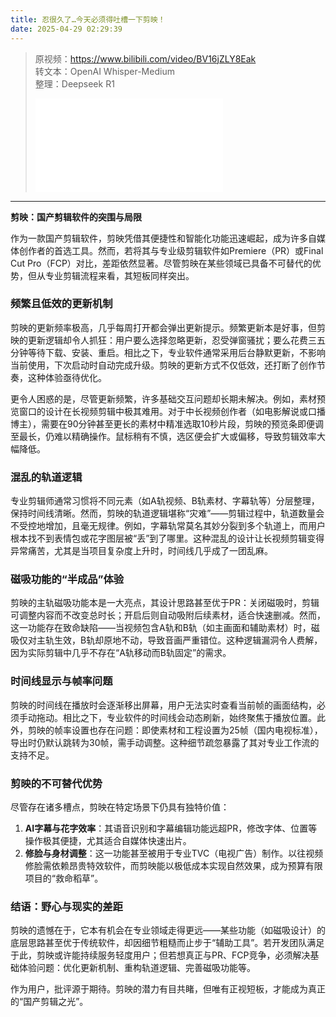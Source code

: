```yaml
---
title: 忍很久了…今天必须得吐槽一下剪映！
date: 2025-04-29 02:29:39
---
```


> 原视频：https://www.bilibili.com/video/BV16jZLY8Eak<br>转文本：OpenAI Whisper-Medium<br>整理：Deepseek R1
>
> <iframe src="//player.bilibili.com/player.html?bvid=BV16jZLY8Eak&autoplay=0" scrolling="no" border="0" frameborder="no" framespacing="0" allowfullscreen="true"></iframe>

---

**剪映：国产剪辑软件的突围与局限**  

作为一款国产剪辑软件，剪映凭借其便捷性和智能化功能迅速崛起，成为许多自媒体创作者的首选工具。然而，若将其与专业级剪辑软件如Premiere（PR）或Final Cut Pro（FCP）对比，差距依然显著。尽管剪映在某些领域已具备不可替代的优势，但从专业剪辑流程来看，其短板同样突出。  

### **频繁且低效的更新机制**  
剪映的更新频率极高，几乎每周打开都会弹出更新提示。频繁更新本是好事，但剪映的更新逻辑却令人抓狂：用户要么选择忽略更新，忍受弹窗骚扰；要么花费三五分钟等待下载、安装、重启。相比之下，专业软件通常采用后台静默更新，不影响当前使用，下次启动时自动完成升级。剪映的更新方式不仅低效，还打断了创作节奏，这种体验亟待优化。  

更令人困惑的是，尽管更新频繁，许多基础交互问题却长期未解决。例如，素材预览窗口的设计在长视频剪辑中极其难用。对于中长视频创作者（如电影解说或口播博主），需要在90分钟甚至更长的素材中精准选取10秒片段，剪映的预览条即便调至最长，仍难以精确操作。鼠标稍有不慎，选区便会扩大或偏移，导致剪辑效率大幅降低。  

### **混乱的轨道逻辑**  
专业剪辑师通常习惯将不同元素（如A轨视频、B轨素材、字幕轨等）分层整理，保持时间线清晰。然而，剪映的轨道逻辑堪称“灾难”——剪辑过程中，轨道数量会不受控地增加，且毫无规律。例如，字幕轨常莫名其妙分裂到多个轨道上，而用户根本找不到表情包或花字图层被“丢”到了哪里。这种混乱的设计让长视频剪辑变得异常痛苦，尤其是当项目复杂度上升时，时间线几乎成了一团乱麻。  

### **磁吸功能的“半成品”体验**  
剪映的主轨磁吸功能本是一大亮点，其设计思路甚至优于PR：关闭磁吸时，剪辑可调整内容而不改变总时长；开启后则自动吸附后续素材，适合快速删减。然而，这一功能存在致命缺陷——当视频包含A轨和B轨（如主画面和辅助素材）时，磁吸仅对主轨生效，B轨却原地不动，导致音画严重错位。这种逻辑漏洞令人费解，因为实际剪辑中几乎不存在“A轨移动而B轨固定”的需求。  

### **时间线显示与帧率问题**  
剪映的时间线在播放时会逐渐移出屏幕，用户无法实时查看当前帧的画面结构，必须手动拖动。相比之下，专业软件的时间线会动态刷新，始终聚焦于播放位置。此外，剪映的帧率设置也存在问题：即使素材和工程设置为25帧（国内电视标准），导出时仍默认跳转为30帧，需手动调整。这种细节疏忽暴露了其对专业工作流的支持不足。  

### **剪映的不可替代优势**  
尽管存在诸多槽点，剪映在特定场景下仍具有独特价值：  
1. **AI字幕与花字效率**：其语音识别和字幕编辑功能远超PR，修改字体、位置等操作极其便捷，尤其适合自媒体快速出片。  
2. **修脸与身材调整**：这一功能甚至被用于专业TVC（电视广告）制作。以往视频修脸需依赖昂贵特效软件，而剪映能以极低成本实现自然效果，成为预算有限项目的“救命稻草”。  

### **结语：野心与现实的差距**  
剪映的遗憾在于，它本有机会在专业领域走得更远——某些功能（如磁吸设计）的底层思路甚至优于传统软件，却因细节粗糙而止步于“辅助工具”。若开发团队满足于此，剪映或许能持续服务轻度用户；但若想真正与PR、FCP竞争，必须解决基础体验问题：优化更新机制、重构轨道逻辑、完善磁吸功能等。  

作为用户，批评源于期待。剪映的潜力有目共睹，但唯有正视短板，才能成为真正的“国产剪辑之光”。